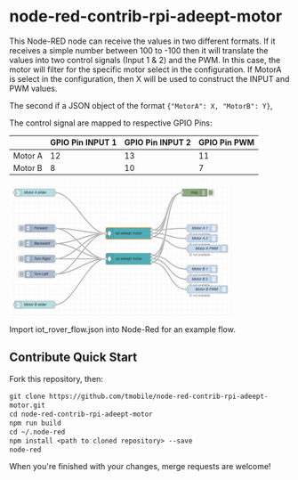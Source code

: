 # node-red-contrib-rpi-adeept-motor

<!-- [![Travis (.com) branch](https://img.shields.io/travis/com/tmobile/node-red-contrib-rpi-adeept-motor/master?style=flat-square)](https://travis-ci.com/tmobile/node-red-contrib-rpi-adeept-motor) ![GitHub package.json version](https://img.shields.io/github/package-json/v/tmobile/node-red-contrib-rpi-adeept-motor?style=flat-square) [![npm (scoped)](https://img.shields.io/npm/v/@tmus/node-red-contrib-rpi-adeept-motor?style=flat-square)](https://www.npmjs.com/package/@tmus/node-red-contrib-rpi-adeept-motor) -->

This Node-RED node can receive the values in two different formats.  If it receives a simple number between 100 to -100 then it will translate the values into two control signals (Input 1 & 2) and the PWM. In this case, the motor will filter for the specific motor select in the configuration. If MotorA is select in the configuration, then X will be used to construct the INPUT and PWM values.

The second if a JSON object of the format ```{"MotorA": X, "MotorB": Y}```, 

The control signal are mapped to respective GPIO Pins:


|   |  GPIO Pin INPUT 1 | GPIO Pin INPUT 2  |  GPIO Pin PWM |
|---|---|---|---|
|  Motor A |  12 |  13 | 11  |
|  Motor B |  8 |  10 | 7   |


<img src='over_view.png' width=400/>

Import iot_rover_flow.json into Node-Red for an example flow.

## Contribute Quick Start

Fork this repository, then:

```
git clone https://github.com/tmobile/node-red-contrib-rpi-adeept-motor.git
cd node-red-contrib-rpi-adeept-motor
npm run build
cd ~/.node-red
npm install <path to cloned repository> --save
node-red
```

When you're finished with your changes, merge requests are welcome!
